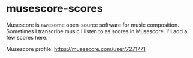 # musescore-scores
Musescore is awesome open-source software for music composition. Sometimes I transcribe music I listen to as scores in Musescore. I'll add a few scores here.

Musescore profile: https://musescore.com/user/7271771
